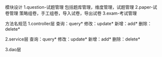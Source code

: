 模块设计
1.question-试题管理
    包括题库管理，维度管理，试题管理
2.paper-试卷管理
    策略组卷，手工组卷，导入试卷，导出试卷
3.exam-考试管理


方法名规范
1.controller层
    查询：query*
    修改：update*
    新增：add*
    删除：delete*

2.service层
    查询：query*
    修改：update*
    新增：add*
    删除：delete*

3.dao层